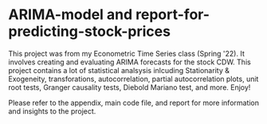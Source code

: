 # ARIMA-model and report-for-predicting-stock-prices

This project was from my Econometric Time Series class (Spring '22). It involves creating and evaluating ARIMA forecasts for the stock CDW. This project contains a lot of statistical analsysis inlcuding Stationarity & Exogeneity, transforations, autocorrelation, partial autocorrelation plots, unit root tests, Granger causality tests, Diebold Mariano test, and more. Enjoy! 

Please refer to the appendix, main code file, and report for more information and insights to the project. 

